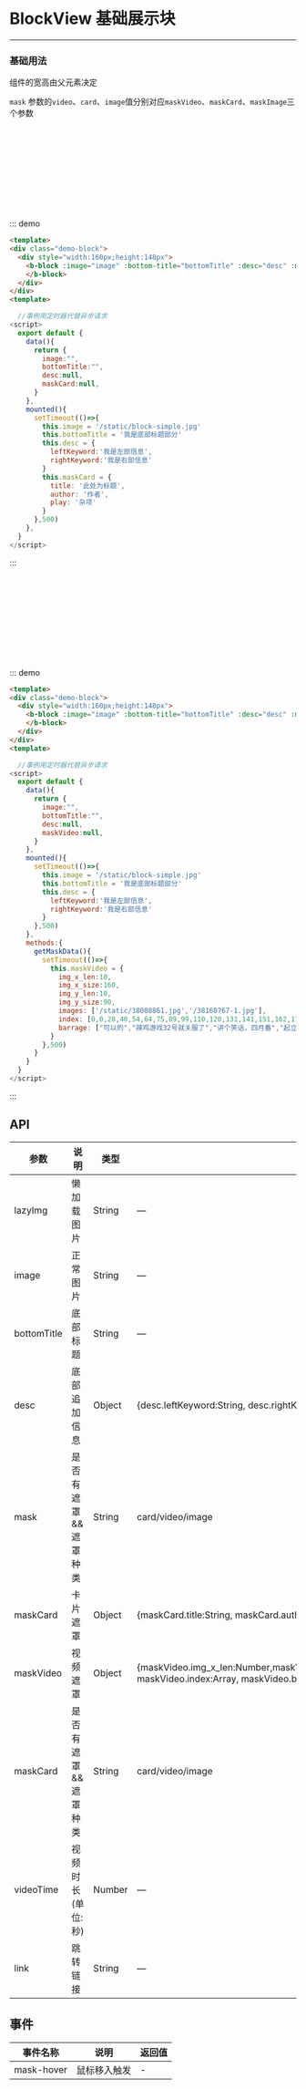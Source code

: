# BlockView 基础展示块
----
### 基础用法
组件的宽高由父元素决定

```mask``` 参数的```video```、```card```、```image```值分别对应```maskVideo```、```maskCard```、```maskImage```三个参数

<div class="demo-block">
  <div style="width:160px;height:148px">
    <b-block :image="image" :bottom-title="bottomTitle" :desc="desc" :mask="card" :mask-card="maskCard">
    </b-block>
  </div>
</div>


<script>
  export default {
    data(){
      return {
        image:"",
        bottomTitle:"",
        desc:null,
        maskCard:null,
        maskVideo:null,
        card:'card',
        video:'video',
        image:'image',
      }
    },
    mounted(){
      setTimeout(()=>{
        this.image = '/static/block-simple.jpg'
        this.bottomTitle = '我是底部标题部分'
        this.desc = {
          leftKeyword:'我是左部信息',
          rightKeyword:'我是右部信息'
        }
        this.maskCard = {
          title: '此处为标题',
          author: '作者',
          play: '杂项'
        }
      },500)
    },
    methods:{
      getMaskData(){
        setTimeout(()=>{
          this.maskVideo = {
            img_x_len:10,
            img_x_size:160,
            img_y_len:10,
            img_y_size:90,
            images: ['/static/38008861.jpg'],
            index: [0,0,28,40,54,64,75,89,99,110,120,131,141,151,162,173,183,193,203,214,224,235,246,257,267,277,287,303,309,346,358,369,386,397,403,427,438,448,459,469,480,490,501,511,521,531,543,553,567,574,585,595,605,615,650,663,674,686,699,710,725,737,747,755,768,778,785],
            barrage: ["可以的","辣鸡游戏32号就关服了","讲个笑话，四月番","起立！","5月5日马克思诞辰","你指尖跃动的电光，是我此生不变的信仰唯我超电磁炮永世长存","敬礼！！！","嗷嗷","姐姐大人生日快乐","110吗？还是那个人！","敬礼！","傲嗷","B站很多新用户的涌入，过去的好视频翻出来炒炒冷饭增加下粘度还是可取的","zzzzzzzz","zzzzzzzzzzzzzzzzz","恭喜忽悠 表白崔崔","敬礼！！！","俺妹的bgm果然好听","敬礼！！！敬礼！！！","啧"]
          }
        },500)
      }
    }
  }
</script>

::: demo
```html
<template>
<div class="demo-block">
  <div style="width:160px;height:148px">
    <b-block :image="image" :bottom-title="bottomTitle" :desc="desc" :mask="'card'" :mask-card="maskCard">
    </b-block>
  </div>
</div>
<template>
```
```javascript
  //事例用定时器代替异步请求
<script>
  export default {
    data(){
      return {
        image:"",
        bottomTitle:"",
        desc:null,
        maskCard:null,
      }
    },
    mounted(){
      setTimeout(()=>{
        this.image = '/static/block-simple.jpg'
        this.bottomTitle = '我是底部标题部分'
        this.desc = {
          leftKeyword:'我是左部信息',
          rightKeyword:'我是右部信息'
        }
        this.maskCard = {
          title: '此处为标题',
          author: '作者',
          play: '杂项'
        }
      },500)
    },
  }
</script>
```
:::

<div class="demo-block">
  <div style="width:160px;height:148px">
    <b-block :image="image" :bottom-title="bottomTitle" :desc="desc" :mask="video" :mask-video="maskVideo" @mask-hover="getMaskData">
    </b-block>
  </div>
</div>

::: demo
```html
<template>
<div class="demo-block">
  <div style="width:160px;height:148px">
    <b-block :image="image" :bottom-title="bottomTitle" :desc="desc" :mask="video" :mask-video="maskVideo" @mask-hover="getMaskData">
    </b-block>
  </div>
</div>
<template>
```
```javascript
  //事例用定时器代替异步请求
<script>
  export default {
    data(){
      return {
        image:"",
        bottomTitle:"",
        desc:null,
        maskVideo:null,
      }
    },
    mounted(){
      setTimeout(()=>{
        this.image = '/static/block-simple.jpg'
        this.bottomTitle = '我是底部标题部分'
        this.desc = {
          leftKeyword:'我是左部信息',
          rightKeyword:'我是右部信息'
        }
      },500)
    },
    methods:{
      getMaskData(){
        setTimeout(()=>{
          this.maskVideo = {
            img_x_len:10,
            img_x_size:160,
            img_y_len:10,
            img_y_size:90,
            images: ['/static/38008861.jpg','/38160767-1.jpg'],
            index: [0,0,28,40,54,64,75,89,99,110,120,131,141,151,162,173,183,193,203,214,224,235,246,257,267,277,287,303,309,346,358,369,386,397,403,427,438,448,459,469,480,490,501,511,521,531,543,553,567,574,585,595,605,615,650,663,674,686,699,710,725,737,747,755,768,778,785,798,804,814,825,835,846,856,868,877,889,898,909,919,933,940,955,965,987,997,1020,1030,1035,1042,1052,1061,1066,1073,1079,1088,1096,1103,1109,1118,1147,1171,1206,1255,1297,1339],
            barrage: ["可以的","辣鸡游戏32号就关服了","讲个笑话，四月番","起立！","5月5日马克思诞辰","你指尖跃动的电光，是我此生不变的信仰唯我超电磁炮永世长存","敬礼！！！","嗷嗷","姐姐大人生日快乐","110吗？还是那个人！","敬礼！","傲嗷","B站很多新用户的涌入，过去的好视频翻出来炒炒冷饭增加下粘度还是可取的","zzzzzzzz","zzzzzzzzzzzzzzzzz","恭喜忽悠 表白崔崔","敬礼！！！","俺妹的bgm果然好听","敬礼！！！敬礼！！！","啧"]
          }
        },500)
      }
    }
  }
</script>
```
:::



## API

| 参数      | 说明          | 类型      | 可选值                      | 默认值       |
|---------- |-------------- |---------- |-------------------------  |------------- |
| lazyImg | 懒加载图片 | String | — | /static/block-simple.jpg |
| image | 正常图片 | String | — | — |
| bottomTitle | 底部标题 | String | — | — |
| desc | 底部追加信息 | Object | {desc.leftKeyword:String, desc.rightKeyword:String}  | — |
| mask | 是否有遮罩&&遮罩种类 | String | card/video/image  | — |
| maskCard | 卡片遮罩 | Object |  {maskCard.title:String, maskCard.author:String,  maskCard.play:String} | — |
| maskVideo | 视频遮罩 | Object | {maskVideo.img_x_len:Number,maskVideo.img_x_size:Number,maskVideo.img_y_size:Number,maskVideo.img_y_len:Number,maskVideo.images:Array, maskVideo.index:Array, maskVideo.barrage:Array}  | — |
| maskCard | 是否有遮罩&&遮罩种类 | String | card/video/image  | — |
| videoTime | 视频时长(单位:秒) | Number |  — | — |
| link | 跳转链接 | String | — | — |


## 事件

| 事件名称      | 说明          | 返回值  |
|---------- |-------------- |---------- |
| mask-hover | 鼠标移入触发 | - |